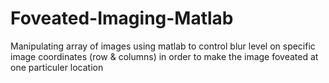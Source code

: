 # Foveated-Imaging-Matlab

Manipulating array of images using matlab to control blur level on specific image coordinates (row & columns) in order to make the image foveated at one particuler location
